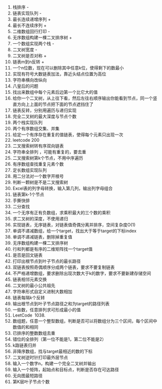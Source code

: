 1. 栈排序 -
2. 链表实现队列 -
3. 最长连续递增序列  +
4. 最长不连续序列  +
5. 二维数组回行打印  -
6. 无序数组构建一棵二叉排序树 +
7. 一个数组实现两个栈 -
8. 二叉树宽度 -
9. 二叉树是否对称 +
10. 链表m到n反转 +
11. 一个n位数，现在可以删除其中任意k位，使得剩下的数最小 
12. 实现有符号大数链表加法，靠近头结点位置为高位 
13. 字符串横向改纵向 
14. 八皇后的问题 
15. 找出来数组中每个元素后边第一个比它大的值 
16. 给你一个二叉树，从上往下看，然后左往右顺序输出你能看到节点，同一个竖直方向上上面的节点把下面的节点遮挡住了 
17. 链表反转，分别用遍历与递归实现 
18. 完全二叉树的最大深度与节点个数 
19. 两个栈实现队列 
20. 两个有序数组交集、并集 
21. 给定一个有序存在重复的值链表，使得每个元素只出现一次 
22. leetcode 200 
23. 二叉搜索树转有序双向链表 
24. 字符串全排列 ，可能有重复的，要去重 
25. 二叉搜索树第k个节点，不用中序遍历 
26. 有序数组查找重复元素个数 
27. 定长数组实现队列 
28. 用二分法对一个数字开根号 
29. 判断一颗树是不是二叉搜索树 
30. Excel表的列字母转换，输入第几列，输出列字母组合 
31. 链表第k-1个节点 
32. 手撕快排 
33. 二分查找 
34. 一个无序有正有负数组，求乘积最大的三个数的乘积 
35. 求二叉树的深度，不使用递归 
36. 实现链表，无序链表，对链表值奇偶分离并排序，空间复杂度O(1) 
37. 单调不递减数组，给一个target，找出大于等于target的下标index 
38. 单调不递减链表，删除掉重复值 
39. 无序数组构建一棵二叉排序树 
40. 行和列都是有序的二维矩阵找一个target值 
41. 是否是回文链表 
42. 打印出根节点到叶子节点的最长路径 
43. 双链表按照奇偶顺序分成两个链表，要求不要复制链表 
44. 不严格递增数组，要求删除出现次数大于k的数字，要求不要新建存储空间 
45. 链表相邻元素交换 
46. 二叉树的最小公共祖先 
47. 字符串形式自定义进制大数相加 
48. 链表每隔k个反转 
49. 输出根节点到叶子节点路径之和为target的路径列表 
50. 一些数，任意排列求可形成最小的值 
51. LeetCode  1038.  
52. 数组题，任意一个整型数组，判断是否可以将数组分为三个区间，每个区间中数值的和相同 
53. 已排序的整数数组去重 
54. 错位的全排列（第一位不能是1，第二位不能是2） 
55. k路链表归并 
56. 非降序数组，找与target最相近的数的下标 
57. 二叉树逆时针打印最外层节点 
58. 输入一个数字n，构建一个完全二叉树并输出 
59. 输入一个矩阵，起始点和目标点，判断是否存在可达路径 
60. 无向图最短路径 
61. 第K层叶子节点个数
